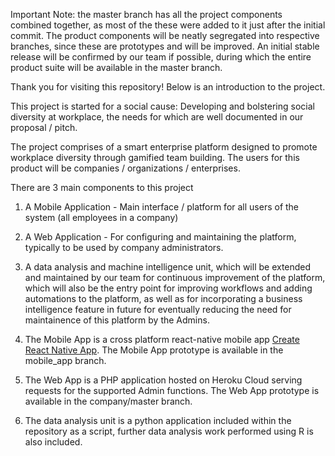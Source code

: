 Important Note: the master branch has all the project components combined together, as most of the these were added to it just after the initial commit. The product components will be neatly segregated into respective branches, since these are prototypes and will be improved. An initial stable release will be confirmed by our team if possible, during which the entire product suite will be available in the master branch.

Thank you for visiting this repository! Below is an introduction to the project.

This project is started for a social cause: Developing and bolstering social diversity at workplace, the needs for which are well documented in our proposal / pitch.

The project comprises of a smart enterprise platform designed to promote workplace diversity through gamified team building. The users for this product will be companies / organizations / enterprises.

There are 3 main components to this project
1) A Mobile Application - Main interface / platform for all users of the system (all employees in a company)
2) A Web Application - For configuring and maintaining the platform, typically to be used by company administrators.
3) A data analysis and machine intelligence unit, which will be extended and maintained by our team for continuous improvement of the platform, which will also be the entry point for improving workflows and adding automations to the platform, as well as for incorporating a business intelligence feature in future for eventually reducing the need for maintainence of this platform by the Admins.

1) The Mobile App is a cross platform react-native mobile app [Create React Native App](https://github.com/react-community/create-react-native-app). The Mobile App prototype is available in the mobile_app branch.

2) The Web App is a PHP application hosted on Heroku Cloud serving requests for the supported Admin functions. The Web App prototype is available in the company/master branch.

3) The data analysis unit is a python application included within the repository as a script, further data analysis work performed using R is also included.

